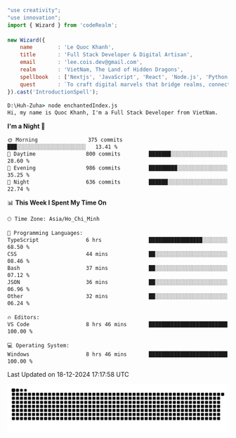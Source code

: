 <!--x axis divider-->

```js 
"use creativity";
"use innovation";
import { Wizard } from 'codeRealm';

new Wizard({
    name        : 'Le Quoc Khanh',
    title       : 'Full Stack Developer & Digital Artisan',
    email       : 'lee.cois.dev@gmail.com',
    realm       : 'VietNam, The Land of Hidden Dragons',
    spellbook   : ['Nextjs', 'JavaScript', 'React', 'Node.js', 'Python', 'Django', 'Cloud Services'],
    quest       : `To craft digital marvels that bridge realms, connect cultures, and bring imagination to life.`,
}).cast('IntroductionSpell');
```

```cmd
D:\Huh-Zuha> node enchantedIndex.js
Hi, my name is Quoc Khanh, I'm a Full Stack Developer from VietNam.
```
<!--START_SECTION:waka-->
**I'm a Night 🦉** 

```text
🌞 Morning                375 commits         ███░░░░░░░░░░░░░░░░░░░░░░   13.41 % 
🌆 Daytime                800 commits         ███████░░░░░░░░░░░░░░░░░░   28.60 % 
🌃 Evening                986 commits         █████████░░░░░░░░░░░░░░░░   35.25 % 
🌙 Night                  636 commits         ██████░░░░░░░░░░░░░░░░░░░   22.74 % 
```


📊 **This Week I Spent My Time On** 

```text
🕑︎ Time Zone: Asia/Ho_Chi_Minh

💬 Programming Languages: 
TypeScript               6 hrs               █████████████████░░░░░░░░   68.50 % 
CSS                      44 mins             ██░░░░░░░░░░░░░░░░░░░░░░░   08.46 % 
Bash                     37 mins             ██░░░░░░░░░░░░░░░░░░░░░░░   07.12 % 
JSON                     36 mins             ██░░░░░░░░░░░░░░░░░░░░░░░   06.96 % 
Other                    32 mins             ██░░░░░░░░░░░░░░░░░░░░░░░   06.24 % 

🔥 Editors: 
VS Code                  8 hrs 46 mins       █████████████████████████   100.00 % 

💻 Operating System: 
Windows                  8 hrs 46 mins       █████████████████████████   100.00 % 
```


 Last Updated on 18-12-2024 17:17:58 UTC
<!--END_SECTION:waka-->
<picture>
  <source media="(prefers-color-scheme: dark)" srcset="https://raw.githubusercontent.com/leecois/leecois/output/github-contribution-grid-snake-dark.svg">
  <source media="(prefers-color-scheme: light)" srcset="https://raw.githubusercontent.com/leecois/leecois/output/github-contribution-grid-snake.svg">
  <img alt="github contribution grid snake animation" src="https://raw.githubusercontent.com/leecois/leecois/output/github-contribution-grid-snake.svg">
</picture>
